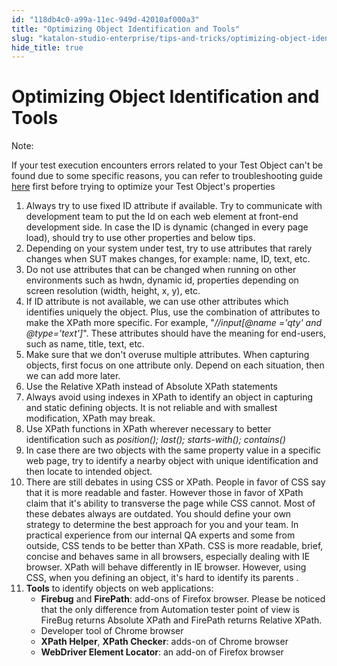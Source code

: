 ```yaml
---
id: "118db4c0-a99a-11ec-949d-42010af000a3"
title: "Optimizing Object Identification and Tools"
slug: "katalon-studio-enterprise/tips-and-tricks/optimizing-object-identification-and-tools"
hide_title: true
---
```


# <a id="id" class="anchor_top_offset"/><a id="ariaid-title1" class="anchor_top_offset"/>Optimizing Object Identification and Tools

<div xmlns="http://www.w3.org/1999/xhtml" className="note note note_note"><span className="note__title">Note:</span> 
  <p className="p">
    If your test execution encounters errors related to your
    Test Object can't be found due to some specific reasons, you can
    refer to troubleshooting guide <a className="xref j-external-link" href="http:///display/KD/Troubleshooting+common+issues+related+to+interacting+with+an+element" target="_blank">here</a>  
    first before trying to optimize your Test Object's
    properties
  </p>
</div>
<ol xmlns="http://www.w3.org/1999/xhtml" className="ol"><li className="li">Always try to use fixed ID attribute if available. Try to     communicate with development team to put the Id on each web element     at front-end development side. In case the ID is dynamic (changed     in every page load), should try to use other properties and below     tips.</li><li className="li">Depending on your system under test, try to use attributes that     rarely changes when SUT makes changes, for example: name, ID, text,     etc.</li><li className="li">Do not use attributes that can be changed when running on other     environments such as hwdn, dynamic id, properties depending on     screen resolution (width, height, x, y), etc.</li><li className="li">If ID attribute is not available, we can use other attributes     which identifies uniquely the object. Plus, use the combination     of attributes to make the XPath more specific. For example,     "<em className="ph i">//input[@name ='qty' and @type='text']</em>". These attributes     should have the meaning for end-users, such as name, title, text,     etc.</li><li className="li">Make sure that we don't overuse multiple attributes. When     capturing objects, first focus on one attribute only. Depend on     each situation, then we can add more later.</li><li className="li">Use the Relative XPath instead of Absolute XPath     statements</li><li className="li">Always avoid using indexes in XPath to identify an object in     capturing and static defining objects. It is not reliable and with     smallest modification, XPath may break.</li><li className="li">Use XPath functions in XPath wherever necessary to better     identification such as <em className="ph i">position(); last(); starts-with();       contains()</em>   </li><li className="li">In case there are two objects with the same property value in a     specific web page, try to identify a nearby object with unique     identification and then locate to intended object.</li><li className="li">There are still debates in using CSS or XPath. People in favor     of CSS say that it is more readable and faster. However those in     favor of XPath claim that it's ability to transverse the page while     CSS cannot. Most of these debates always are outdated. You should     define your own strategy to determine the best approach for you and     your team. In practical experience from our internal QA experts and     some from outside, CSS tends to be better than XPath. CSS is more     readable, brief, concise and behaves same in all browsers,     especially dealing with IE browser. XPath will behave differently     in IE browser. However, using CSS, when you defining an object,     it's hard to identify its parents .</li><li className="li">     <strong className="ph b">Tools</strong> to identify objects on web     applications:      <ul className="ul"><li className="li">         <strong className="ph b">Firebug</strong> and <strong className="ph b">FirePath</strong>:         add-ons of Firefox browser. Please be noticed that the only         difference from Automation tester point of view is FireBug returns         Absolute XPath and FirePath returns Relative XPath.</li><li className="li">Developer tool of Chrome browser</li><li className="li">         <strong className="ph b">XPath Helper</strong>, <strong className="ph b">XPath           Checker</strong>:  adds-on of Chrome browser</li><li className="li">         <strong className="ph b">WebDriver Element Locator</strong>: an add-on of         Firefox browser</li></ul>   </li></ol> 

